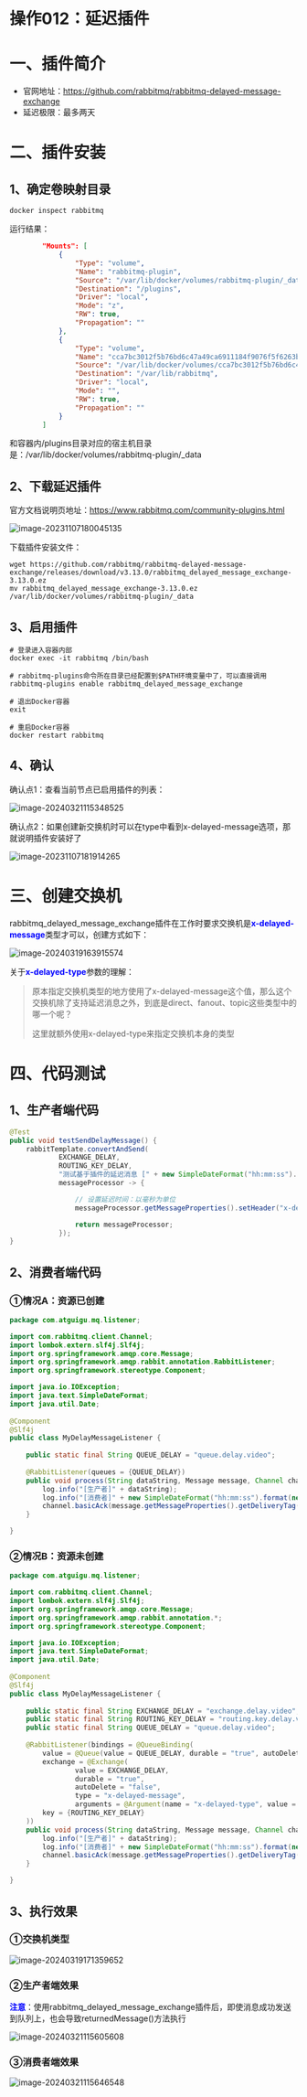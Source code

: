 # 操作012：延迟插件

# 一、插件简介

- 官网地址：https://github.com/rabbitmq/rabbitmq-delayed-message-exchange
- 延迟极限：最多两天



# 二、插件安装

## 1、确定卷映射目录

```shell
docker inspect rabbitmq
```



运行结果：

```json
        "Mounts": [
            {
                "Type": "volume",
                "Name": "rabbitmq-plugin",
                "Source": "/var/lib/docker/volumes/rabbitmq-plugin/_data",
                "Destination": "/plugins",
                "Driver": "local",
                "Mode": "z",
                "RW": true,
                "Propagation": ""
            },
            {
                "Type": "volume",
                "Name": "cca7bc3012f5b76bd6c47a49ca6911184f9076f5f6263b41f4b9434a7f269b11",
                "Source": "/var/lib/docker/volumes/cca7bc3012f5b76bd6c47a49ca6911184f9076f5f6263b41f4b9434a7f269b11/_data",
                "Destination": "/var/lib/rabbitmq",
                "Driver": "local",
                "Mode": "",
                "RW": true,
                "Propagation": ""
            }
        ]
```

和容器内/plugins目录对应的宿主机目录是：/var/lib/docker/volumes/rabbitmq-plugin/_data



## 2、下载延迟插件

官方文档说明页地址：https://www.rabbitmq.com/community-plugins.html

![image-20231107180045135](assets/image-20231107180045135.png)



下载插件安装文件：

```shell
wget https://github.com/rabbitmq/rabbitmq-delayed-message-exchange/releases/download/v3.13.0/rabbitmq_delayed_message_exchange-3.13.0.ez
mv rabbitmq_delayed_message_exchange-3.13.0.ez /var/lib/docker/volumes/rabbitmq-plugin/_data
```



## 3、启用插件

```shell
# 登录进入容器内部
docker exec -it rabbitmq /bin/bash

# rabbitmq-plugins命令所在目录已经配置到$PATH环境变量中了，可以直接调用
rabbitmq-plugins enable rabbitmq_delayed_message_exchange

# 退出Docker容器
exit

# 重启Docker容器
docker restart rabbitmq
```



## 4、确认

确认点1：查看当前节点已启用插件的列表：

![image-20240321115348525](./assets/image-20240321115348525.png)



确认点2：如果创建新交换机时可以在type中看到x-delayed-message选项，那就说明插件安装好了

![image-20231107181914265](assets/image-20231107181914265.png)



# 三、创建交换机

rabbitmq_delayed_message_exchange插件在工作时要求交换机是<span style="color:blue;font-weight:bolder;">x-delayed-message</span>类型才可以，创建方式如下：

![image-20240319163915574](./assets/image-20240319163915574.png)

关于<span style="color:blue;font-weight:bolder;">x-delayed-type</span>参数的理解：

> 原本指定交换机类型的地方使用了x-delayed-message这个值，那么这个交换机除了支持延迟消息之外，到底是direct、fanout、topic这些类型中的哪一个呢？
>
> 这里就额外使用x-delayed-type来指定交换机本身的类型



# 四、代码测试

## 1、生产者端代码

```java
@Test
public void testSendDelayMessage() {
    rabbitTemplate.convertAndSend(
            EXCHANGE_DELAY,
            ROUTING_KEY_DELAY,
            "测试基于插件的延迟消息 [" + new SimpleDateFormat("hh:mm:ss").format(new Date()) + "]",
            messageProcessor -> {

                // 设置延迟时间：以毫秒为单位
                messageProcessor.getMessageProperties().setHeader("x-delay", "10000");

                return messageProcessor;
            });
}
```



## 2、消费者端代码

### ①情况A：资源已创建

```java
package com.atguigu.mq.listener;

import com.rabbitmq.client.Channel;
import lombok.extern.slf4j.Slf4j;
import org.springframework.amqp.core.Message;
import org.springframework.amqp.rabbit.annotation.RabbitListener;
import org.springframework.stereotype.Component;

import java.io.IOException;
import java.text.SimpleDateFormat;
import java.util.Date;  
  
@Component  
@Slf4j
public class MyDelayMessageListener {
    
    public static final String QUEUE_DELAY = "queue.delay.video";
    
    @RabbitListener(queues = {QUEUE_DELAY})
    public void process(String dataString, Message message, Channel channel) throws IOException {  
        log.info("[生产者]" + dataString);
        log.info("[消费者]" + new SimpleDateFormat("hh:mm:ss").format(new Date()));
        channel.basicAck(message.getMessageProperties().getDeliveryTag(), false);
    }

}
```



### ②情况B：资源未创建

```java
package com.atguigu.mq.listener;  

import com.rabbitmq.client.Channel;
import lombok.extern.slf4j.Slf4j;
import org.springframework.amqp.core.Message;  
import org.springframework.amqp.rabbit.annotation.*;  
import org.springframework.stereotype.Component;  

import java.io.IOException;  
import java.text.SimpleDateFormat;  
import java.util.Date;  
  
@Component  
@Slf4j
public class MyDelayMessageListener {  
  
    public static final String EXCHANGE_DELAY = "exchange.delay.video";
    public static final String ROUTING_KEY_DELAY = "routing.key.delay.video";
    public static final String QUEUE_DELAY = "queue.delay.video";
  
    @RabbitListener(bindings = @QueueBinding(  
        value = @Queue(value = QUEUE_DELAY, durable = "true", autoDelete = "false"),  
        exchange = @Exchange(  
                value = EXCHANGE_DELAY,   
                durable = "true",   
                autoDelete = "false",   
                type = "x-delayed-message",   
                arguments = @Argument(name = "x-delayed-type", value = "direct")),  
        key = {ROUTING_KEY_DELAY}  
    ))  
    public void process(String dataString, Message message, Channel channel) throws IOException {  
        log.info("[生产者]" + dataString);  
        log.info("[消费者]" + new SimpleDateFormat("hh:mm:ss").format(new Date()));  
        channel.basicAck(message.getMessageProperties().getDeliveryTag(), false);  
    }  

}
```



## 3、执行效果

### ①交换机类型

![image-20240319171359652](./assets/image-20240319171359652.png)



### ②生产者端效果

<span style="color:blue;font-weight:bolder;">注意</span>：使用rabbitmq_delayed_message_exchange插件后，即使消息成功发送到队列上，也会导致returnedMessage()方法执行

![image-20240321115605608](./assets/image-20240321115605608.png)



### ③消费者端效果

![image-20240321115646548](./assets/image-20240321115646548.png)
